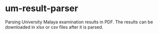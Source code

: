# um-result-parser
Parsing University Malaya examination results in PDF. The results can be downloaded in xlsx or csv files after it is parsed.

